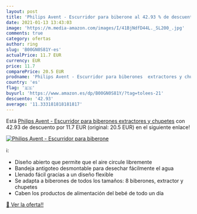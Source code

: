 ```yaml
---
layout: post
title: 'Philips Avent - Escurridor para biberone al 42.93 % de descuento'
date: 2021-01-13 13:43:03
image: 'https://m.media-amazon.com/images/I/41BjNdfD44L._SL200_.jpg'
comments: true
category: ofertas
author: ring
slug: 'B00GN0S81Y-es'
actualPrice: 11.7 EUR
currency: EUR
price: 11.7
comparePrice: 20.5 EUR
prodname: 'Philips Avent - Escurridor para biberones  extractores y chupetes'
country: 'es'
flag: '🇪🇸'
buyurl: 'https://www.amazon.es/dp/B00GN0S81Y/?tag=tolees-21'
descuento: '42.93'
average: '11.333181818181817'
---
```


Está [Philips Avent - Escurridor para biberones  extractores y chupetes](https://www.amazon.es/dp/B00GN0S81Y/?tag=tolees-21) con 42.93 de descuento por 11.7 EUR (original: 20.5 EUR) en el siguiente enlace!

[![Philips Avent - Escurridor para biberone](https://m.media-amazon.com/images/I/41BjNdfD44L._SL200_.jpg)](https://www.amazon.es/dp/B00GN0S81Y/?tag=tolees-21)

ℹ️:

- Diseño abierto que permite que el aire circule libremente
- Bandeja antigoteo desmontable para desechar fácilmente el agua
- Llenado fácil gracias a un diseño flexible
- Se adapta a biberones de todos los tamaños: 8 biberones, extractor y chupetes
- Caben los productos de alimentación del bebé de todo un día

[🛒 Ver la oferta!!](https://www.amazon.es/dp/B00GN0S81Y/?tag=tolees-21)
